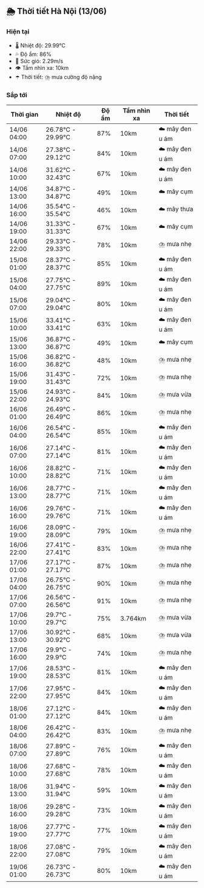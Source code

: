 ## 🌦️ Thời tiết Hà Nội (13/06)

### Hiện tại

- 🌡️ Nhiệt độ: 29.99℃
- 💦 Độ ẩm: 86%
- 💨 Sức gió: 2.29m/s
- 👁️ Tầm nhìn xa: 10km
- ☂️ Thời tiết: ⛈️ mưa cường độ nặng

### Sắp tới

| Thời gian | Nhiệt độ | Độ ẩm | Tầm nhìn xa | Thời tiết |
| --- | --- | --- | --- | --- |
| 14/06 04:00 | 26.78℃ - 29.99℃ | 87% | 10km | ☁️ mây đen u ám |
| 14/06 07:00 | 27.38℃ - 29.12℃ | 84% | 10km | ☁️ mây đen u ám |
| 14/06 10:00 | 31.62℃ - 32.43℃ | 67% | 10km | ☁️ mây đen u ám |
| 14/06 13:00 | 34.87℃ - 34.87℃ | 49% | 10km | ☁️ mây cụm |
| 14/06 16:00 | 35.54℃ - 35.54℃ | 46% | 10km | ☁️ mây thưa |
| 14/06 19:00 | 31.33℃ - 31.33℃ | 67% | 10km | ☁️ mây cụm |
| 14/06 22:00 | 29.33℃ - 29.33℃ | 78% | 10km | ⛈️ mưa nhẹ |
| 15/06 01:00 | 28.37℃ - 28.37℃ | 85% | 10km | ☁️ mây đen u ám |
| 15/06 04:00 | 27.75℃ - 27.75℃ | 89% | 10km | ☁️ mây đen u ám |
| 15/06 07:00 | 29.04℃ - 29.04℃ | 80% | 10km | ☁️ mây đen u ám |
| 15/06 10:00 | 33.41℃ - 33.41℃ | 63% | 10km | ☁️ mây đen u ám |
| 15/06 13:00 | 36.87℃ - 36.87℃ | 49% | 10km | ☁️ mây cụm |
| 15/06 16:00 | 36.82℃ - 36.82℃ | 48% | 10km | ⛈️ mưa nhẹ |
| 15/06 19:00 | 31.43℃ - 31.43℃ | 72% | 10km | ⛈️ mưa nhẹ |
| 15/06 22:00 | 24.93℃ - 24.93℃ | 84% | 10km | ⛈️ mưa vừa |
| 16/06 01:00 | 26.49℃ - 26.49℃ | 86% | 10km | ⛈️ mưa nhẹ |
| 16/06 04:00 | 26.54℃ - 26.54℃ | 85% | 10km | ☁️ mây đen u ám |
| 16/06 07:00 | 27.14℃ - 27.14℃ | 81% | 10km | ☁️ mây đen u ám |
| 16/06 10:00 | 28.82℃ - 28.82℃ | 71% | 10km | ☁️ mây đen u ám |
| 16/06 13:00 | 28.77℃ - 28.77℃ | 71% | 10km | ☁️ mây đen u ám |
| 16/06 16:00 | 29.76℃ - 29.76℃ | 71% | 10km | ☁️ mây đen u ám |
| 16/06 19:00 | 28.09℃ - 28.09℃ | 79% | 10km | ⛈️ mưa nhẹ |
| 16/06 22:00 | 27.41℃ - 27.41℃ | 83% | 10km | ⛈️ mưa nhẹ |
| 17/06 01:00 | 27.17℃ - 27.17℃ | 87% | 10km | ⛈️ mưa nhẹ |
| 17/06 04:00 | 26.75℃ - 26.75℃ | 90% | 10km | ⛈️ mưa nhẹ |
| 17/06 07:00 | 26.56℃ - 26.56℃ | 91% | 10km | ⛈️ mưa nhẹ |
| 17/06 10:00 | 29.7℃ - 29.7℃ | 75% | 3.764km | ⛈️ mưa vừa |
| 17/06 13:00 | 30.92℃ - 30.92℃ | 68% | 10km | ⛈️ mưa vừa |
| 17/06 16:00 | 29.9℃ - 29.9℃ | 74% | 10km | ⛈️ mưa nhẹ |
| 17/06 19:00 | 28.53℃ - 28.53℃ | 81% | 10km | ☁️ mây đen u ám |
| 17/06 22:00 | 27.95℃ - 27.95℃ | 84% | 10km | ☁️ mây đen u ám |
| 18/06 01:00 | 27.12℃ - 27.12℃ | 84% | 10km | ☁️ mây đen u ám |
| 18/06 04:00 | 26.42℃ - 26.42℃ | 83% | 10km | ⛈️ mưa nhẹ |
| 18/06 07:00 | 27.89℃ - 27.89℃ | 76% | 10km | ☁️ mây đen u ám |
| 18/06 10:00 | 27.68℃ - 27.68℃ | 78% | 10km | ☁️ mây đen u ám |
| 18/06 13:00 | 31.94℃ - 31.94℃ | 59% | 10km | ☁️ mây đen u ám |
| 18/06 16:00 | 29.28℃ - 29.28℃ | 73% | 10km | ☁️ mây đen u ám |
| 18/06 19:00 | 27.77℃ - 27.77℃ | 77% | 10km | ☁️ mây đen u ám |
| 18/06 22:00 | 27.08℃ - 27.08℃ | 79% | 10km | ☁️ mây đen u ám |
| 19/06 01:00 | 26.73℃ - 26.73℃ | 80% | 10km | ☁️ mây đen u ám |
